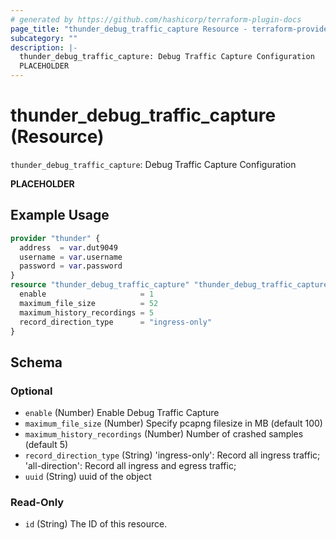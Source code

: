 ```yaml
---
# generated by https://github.com/hashicorp/terraform-plugin-docs
page_title: "thunder_debug_traffic_capture Resource - terraform-provider-thunder"
subcategory: ""
description: |-
  thunder_debug_traffic_capture: Debug Traffic Capture Configuration
  PLACEHOLDER
---
```


# thunder_debug_traffic_capture (Resource)

`thunder_debug_traffic_capture`: Debug Traffic Capture Configuration

__PLACEHOLDER__

## Example Usage

```terraform
provider "thunder" {
  address  = var.dut9049
  username = var.username
  password = var.password
}
resource "thunder_debug_traffic_capture" "thunder_debug_traffic_capture" {
  enable                     = 1
  maximum_file_size          = 52
  maximum_history_recordings = 5
  record_direction_type      = "ingress-only"
}
```

<!-- schema generated by tfplugindocs -->
## Schema

### Optional

- `enable` (Number) Enable Debug Traffic Capture
- `maximum_file_size` (Number) Specify pcapng filesize in MB (default 100)
- `maximum_history_recordings` (Number) Number of crashed samples (default 5)
- `record_direction_type` (String) 'ingress-only': Record all ingress traffic; 'all-direction': Record all ingress and egress traffic;
- `uuid` (String) uuid of the object

### Read-Only

- `id` (String) The ID of this resource.


